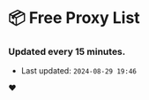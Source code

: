 # :package: Free Proxy List
### Updated every 15 minutes.

- Last updated: `2024-08-29 19:46`

:heart:
